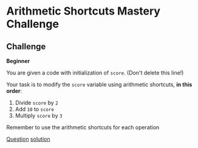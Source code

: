 # Arithmetic Shortcuts Mastery Challenge

## Challenge

**Beginner**

You are given a code with initialization of `score`. (Don't delete this line!)

Your task is to modify the `score` variable using arithmetic shortcuts, **in this order**:

1. Divide `score` by `2`
2. Add `10` to `score`
3. Multiply `score` by `3`

Remember to use the arithmetic shortcuts for each operation

[Question](q.py) [solution](solution.py)